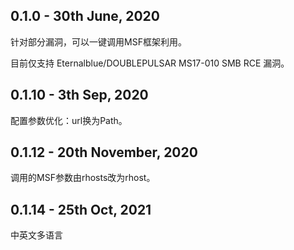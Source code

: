 ## 0.1.0 - 30th June, 2020
针对部分漏洞，可以一键调用MSF框架利用。

目前仅支持 Eternalblue/DOUBLEPULSAR MS17-010 SMB RCE 漏洞。

## 0.1.10 - 3th Sep, 2020
配置参数优化：url换为Path。

## 0.1.12 - 20th November, 2020
调用的MSF参数由rhosts改为rhost。

## 0.1.14 - 25th Oct, 2021
中英文多语言
